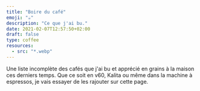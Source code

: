 ```yaml
---
title: "Boire du café"
emoji: "☕️"
description: "Ce que j'ai bu."
date: 2021-02-07T12:57:50+02:00
draft: false
type: coffee
resources:
  - src: "*.webp"
---
```


Une liste incomplète des cafés que j'ai bu et apprécié en grains à la maison ces derniers temps. 
Que ce soit en v60, Kalita ou même dans la machine à espressos, je vais essayer de les rajouter sur cette page. 
